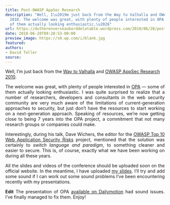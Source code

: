 ```yaml
---
title: Post-OWASP AppSec Research
description: "Well, I\u2019m just back from the Way to Valhalla and OWASP AppSec Research
  2010. The welcome was great, with plenty of people interested in OPA \u2014 some
  of them actually looking enthusiastic.\u2026"
url: https://dutherenverseauborddelatable.wordpress.com/2010/06/28/post-owasp-appsec-research/
date: 2010-06-28T09:28:53-00:00
preview_image: https://s0.wp.com/i/blank.jpg
featured:
authors:
- David Teller
source:
---
```


<p>Well, I&rsquo;m just back from the <a href="http://maps.google.fr/maps?f=q&amp;source=s_q&amp;hl=fr&amp;geocode=&amp;q=valhallav%C3%A4gen,%20stockholm,%20sweden&amp;sll=59.341703,18.085642&amp;sspn=0.011554,0.038581&amp;ie=UTF8&amp;hq=&amp;hnear=Valhallav%C3%A4gen,%20Stockholm,%20Su%C3%A8de&amp;z=14&amp;layer=c&amp;cbll=59.342492,18.082905&amp;panoid=eR1USBvCpPGSpsXEMaH3cg&amp;cbp=12,0,,0,5">Way to Valhalla</a> and <a href="http://www.owasp.org/index.php/OWASP_AppSec_Research_2010_-_Stockholm,_Sweden">OWASP AppSec Research 2010</a>.</p>
<p style="text-align:justify;">The welcome was great, with plenty of people interested in <a href="http://www.mlstate.com">OPA</a> &mdash; some of them actually looking enthusiastic. I was quite surprised to realize that a number of researchers, developers and consultants in the web security community are very much aware of the limitations of current-generation approaches to security, but just don&rsquo;t have the resources to start working on a next-generation approach. Speaking of resources, we&rsquo;re now getting close to being 7 years into the OPA project, a commitment that not many research groups or companies could make.</p>
<p style="text-align:justify;">Interestingly, during his talk, Dave Wichers, the editor for the <a href="http://www.owasp.org/index.php/Category:OWASP_Top_Ten_Project">OWASP Top 10 Web Application Security Risks</a> project, mentioned that the solution was certainly to <em>switch language and paradigm</em>, to something cleaner and easier to secure. This is, of course, exactly what we have been working on during all these years.</p>
<p style="text-align:justify;">All the slides and videos of the conference should be uploaded soon on the official website. In the meantime, I have uploaded <a href="http://www.slideshare.net/IamYoric/opa-owasp-2010">my slides</a>. I&rsquo;ll try and add some sound if I can work out some sound problems I&rsquo;ve been encountering recently with my presentations.</p>
<p style="text-align:justify;"><strong>Edit</strong> The presentation of OPA <a href="http://www.dailymotion.com/opabymlstate">available on Dailymotion</a> had sound issues. I&rsquo;ve finally managed to fix them. Enjoy!</p>

